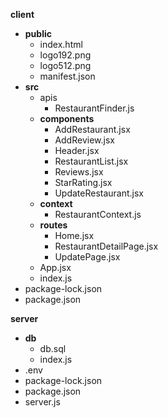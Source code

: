 **client**
* **public**
	* index.html
	* logo192.png
	* logo512.png
	* manifest.json
* **src**
	* apis
		* RestaurantFinder.js
	* **components**
		* AddRestaurant.jsx
		* AddReview.jsx
		* Header.jsx
		* RestaurantList.jsx
		* Reviews.jsx
		* StarRating.jsx
		* UpdateRestaurant.jsx
	* **context**
		* RestaurantContext.js
	* **routes**
		* Home.jsx
		* RestaurantDetailPage.jsx
		* UpdatePage.jsx
	* App.jsx
	* index.js
* package-lock.json
* package.json

**server**
* **db**
	* db.sql
	* index.js
* .env
* package-lock.json
* package.json
* server.js